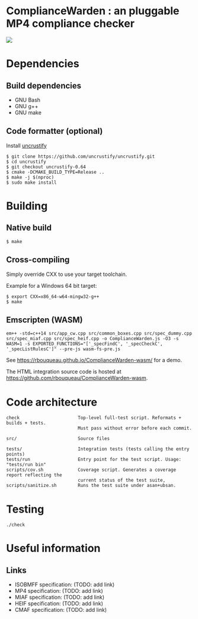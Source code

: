 # ComplianceWarden : an pluggable MP4 compliance checker

![](doc/screenshot.png)

# Dependencies

## Build dependencies

 - GNU Bash
 - GNU g++
 - GNU make

## Code formatter (optional)

Install [uncrustify](https://github.com/uncrustify/uncrustify)

```
$ git clone https://github.com/uncrustify/uncrustify.git
$ cd uncrustify
$ git checkout uncrustify-0.64
$ cmake -DCMAKE_BUILD_TYPE=Release ..
$ make -j $(nproc)
$ sudo make install
```

# Building

## Native build

```
$ make
```

## Cross-compiling

Simply override CXX to use your target toolchain.

Example for a Windows 64 bit target:

```
$ export CXX=x86_64-w64-mingw32-g++
$ make
```

## Emscripten (WASM)

```
em++ -std=c++14 src/app_cw.cpp src/common_boxes.cpp src/spec_dummy.cpp src/spec_miaf.cpp src/spec_heif.cpp -o ComplianceWarden.js -O3 -s WASM=1 -s EXPORTED_FUNCTIONS="['_specFindC', '_specCheckC', '_specListRulesC']" --pre-js wasm-fs-pre.js
```

See https://rbouqueau.github.io/ComplianceWarden-wasm/ for a demo.

The HTML integration source code is hosted at https://github.com/rbouqueau/ComplianceWarden-wasm.

# Code architecture

```
check                      Top-level full-test script. Reformats + builds + tests.
                           Must pass without error before each commit.

src/                       Source files

tests/                     Integration tests (tests calling the entry points)
tests/run                  Entry point for the test script. Usage: "tests/run bin"
scripts/cov.sh             Coverage script. Generates a coverage report reflecting the
                           current status of the test suite,
scripts/sanitize.sh        Runs the test suite under asan+ubsan.
```

# Testing

```
./check
```

# Useful information

## Links

 - ISOBMFF specification: (TODO: add link)
 - MP4 specification: (TODO: add link)
 - MIAF specification: (TODO: add link)
 - HEIF specification: (TODO: add link)
 - CMAF specification: (TODO: add link)

